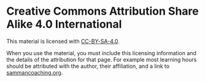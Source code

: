 ---
---
# Creative Commons Attribution Share Alike 4.0 International

This material is licensed with [CC-BY-SA-4.0](https://creativecommons.org/licenses/by-sa/4.0/).

When you use the material, you must include this licensing information and the details of the attribution for that page. For example most learning hours should be attributed with the author, their affiliation, and a link to [sammancoaching.org](/).